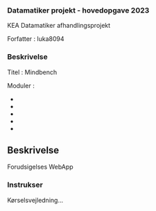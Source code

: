### Datamatiker projekt - hovedopgave 2023
KEA Datamatiker afhandlingsprojekt

Forfatter : luka8094

### Beskrivelse

Titel : Mindbench

Moduler :

-
-
-
-
-

## Beskrivelse

Forudsigelses WebApp 

### Instrukser

Kørselsvejledning...